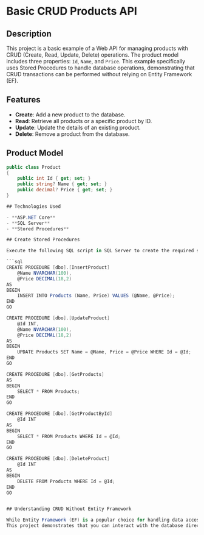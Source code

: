 # Basic CRUD Products API

## Description

This project is a basic example of a Web API for managing products with CRUD (Create, Read, Update, Delete) operations. The product model includes three properties: `Id`, `Name`, and `Price`. This example specifically uses Stored Procedures to handle database operations, demonstrating that CRUD transactions can be performed without relying on Entity Framework (EF).

## Features

- **Create**: Add a new product to the database.
- **Read**: Retrieve all products or a specific product by ID.
- **Update**: Update the details of an existing product.
- **Delete**: Remove a product from the database.

## Product Model

```csharp
public class Product
{
    public int Id { get; set; }
    public string? Name { get; set; }
    public decimal? Price { get; set; }
}

## Technologies Used

- **ASP.NET Core**
- **SQL Server**
- **Stored Procedures**

## Create Stored Procedures

Execute the following SQL script in SQL Server to create the required stored procedures:

```sql
CREATE PROCEDURE [dbo].[InsertProduct]
    @Name NVARCHAR(100),
    @Price DECIMAL(18,2)
AS 
BEGIN
    INSERT INTO Products (Name, Price) VALUES (@Name, @Price);
END
GO

CREATE PROCEDURE [dbo].[UpdateProduct]
    @Id INT,
    @Name NVARCHAR(100),
    @Price DECIMAL(18,2)
AS
BEGIN
    UPDATE Products SET Name = @Name, Price = @Price WHERE Id = @Id;
END
GO

CREATE PROCEDURE [dbo].[GetProducts]
AS 
BEGIN
    SELECT * FROM Products;
END
GO

CREATE PROCEDURE [dbo].[GetProductById]
    @Id INT
AS 
BEGIN
    SELECT * FROM Products WHERE Id = @Id;
END
GO

CREATE PROCEDURE [dbo].[DeleteProduct]
    @Id INT
AS 
BEGIN 
    DELETE FROM Products WHERE Id = @Id;
END
GO


## Understanding CRUD Without Entity Framework

While Entity Framework (EF) is a popular choice for handling data access in .NET applications, it is not the only way to perform CRUD operations. 
This project demonstrates that you can interact with the database directly through Stored Procedures, offering greater control and potentially improved performance in certain scenarios. Using Stored Procedures can also enhance security by preventing SQL injection attacks.
